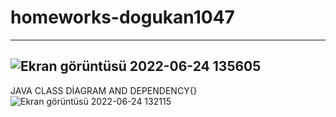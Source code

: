 ﻿# homeworks-dogukan1047
 -----------------------------------------------------------------------------------------------------------------------------------------
![Ekran görüntüsü 2022-06-24 135605](https://user-images.githubusercontent.com/70372233/175521142-4a2d49c3-e586-4dab-8c0e-91f6b79fd369.png)
-------------------------------------------------------------------------------------------------------------------------------------------
JAVA CLASS DİAGRAM AND DEPENDENCY{}
![Ekran görüntüsü 2022-06-24 132115](https://user-images.githubusercontent.com/70372233/175521225-8dce4f71-540c-4de9-b1b8-04a10a78c2c8.png)
